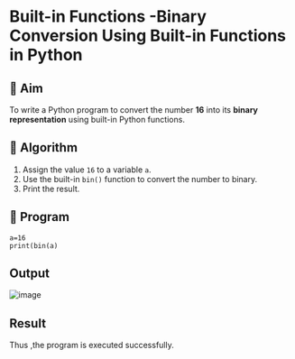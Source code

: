 # Built-in Functions -Binary Conversion Using Built-in Functions in Python

## 🎯 Aim
To write a Python program to convert the number **16** into its **binary representation** using built-in Python functions.

## 🧠 Algorithm
1. Assign the value `16` to a variable `a`.
2. Use the built-in `bin()` function to convert the number to binary.
3. Print the result.

## 🧾 Program
```
a=16 
print(bin(a)
```

## Output
![image](https://github.com/user-attachments/assets/5aa70293-8549-43eb-948c-5d4b9a1a48ac)

## Result
Thus ,the program is executed successfully.
